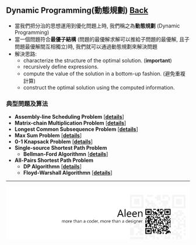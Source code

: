 ## Dynamic Programming(動態規劃)	[Back](./../Analysis.md)

- 當我們把分治的思想運用到優化問題上時, 我們稱之為**動態規劃** (Dynamic Programming)
- 當一個問題符合**最優子結構** (問題的最優解求解可以推給子問題的最優解, 且子問題最優解間互相獨立)時, 我們就可以通過動態規劃來解決問題
- 解決思路:
	- characterize the structure of the optimal solution. (**important**)
	- recursively define expressions.
	- compute the value of the solution in a bottom-up fashion. (避免重複計算)
	- construct the optimal solution using the computed information.

### 典型問題及算法

- **Assembly-line Scheduling Problem** [[**details**](./Assembly/Assembly.md)]
- **Matrix-chain Multiplication Problem** [[**details**](./Matrix/Matrix.md)]
- **Longest Common Subsequence Problem** [[**details**](./LCS/LCS.md)]
- **Max Sum Problem** [[**details**](./MaxSum/MaxSum.md)]
- **0-1 Knapsack Problem** [[**details**](./Knapsack/Knapsack.md)]
- **Single-source Shortest Path Problem**
	- **Bellman-Ford Algorithmn** [[**details**](./Bellman/Bellman.md)]
- **All-Pairs Shortest Path Problem**
	- **DP Algorithmn** [[**details**](./DP/DP.md)]
	- **Floyd-Warshall Algorithmn** [[**details**](./Floyd/Floyd.md)]

----
<a href="http://aleen42.github.io/" target="_blank" ><img src="./../../../pic/tail.gif"></a>
